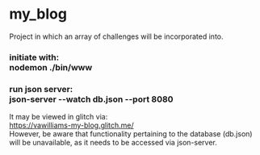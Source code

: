 # my_blog
Project in which an array of challenges will be incorporated into.

<h3>
initiate with:<br>
nodemon ./bin/www
</h3>
<h3>
run json server:<br>
json-server --watch db.json --port 8080
</h3>

It may be viewed in glitch via:<br>
https://vawilliams-my-blog.glitch.me/
<br>
However, be aware that functionality pertaining to the database (db.json) will be unavailable, as it needs to be accessed via json-server.
